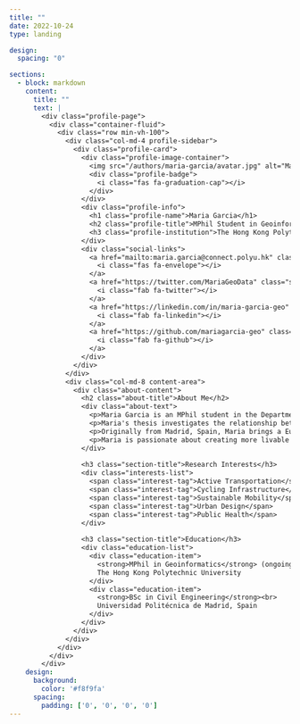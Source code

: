 ```yaml
---
title: ""
date: 2022-10-24
type: landing

design:
  spacing: "0"

sections:
  - block: markdown
    content:
      title: ""
      text: |
        <div class="profile-page">
          <div class="container-fluid">
            <div class="row min-vh-100">
              <div class="col-md-4 profile-sidebar">
                <div class="profile-card">
                  <div class="profile-image-container">
                    <img src="/authors/maria-garcia/avatar.jpg" alt="Maria Garcia" class="profile-image">
                    <div class="profile-badge">
                      <i class="fas fa-graduation-cap"></i>
                    </div>
                  </div>
                  <div class="profile-info">
                    <h1 class="profile-name">Maria Garcia</h1>
                    <h2 class="profile-title">MPhil Student in Geoinformatics</h2>
                    <h3 class="profile-institution">The Hong Kong Polytechnic University</h3>
                  </div>
                  <div class="social-links">
                    <a href="mailto:maria.garcia@connect.polyu.hk" class="social-link" title="Email">
                      <i class="fas fa-envelope"></i>
                    </a>
                    <a href="https://twitter.com/MariaGeoData" class="social-link" title="Twitter">
                      <i class="fab fa-twitter"></i>
                    </a>
                    <a href="https://linkedin.com/in/maria-garcia-geo" class="social-link" title="LinkedIn">
                      <i class="fab fa-linkedin"></i>
                    </a>
                    <a href="https://github.com/mariagarcia-geo" class="social-link" title="GitHub">
                      <i class="fab fa-github"></i>
                    </a>
                  </div>
                </div>
              </div>
              <div class="col-md-8 content-area">
                <div class="about-content">
                  <h2 class="about-title">About Me</h2>
                  <div class="about-text">
                    <p>Maria Garcia is an MPhil student in the Department of Land Surveying and Geo-Informatics at The Hong Kong Polytechnic University, working in the Mobility Science Lab under the supervision of Dr. Mingshu Wang. Her research focuses on promoting active transportation and sustainable mobility in urban environments.</p>
                    <p>Maria's thesis investigates the relationship between cycling infrastructure design and usage patterns in Hong Kong, using GPS tracking data and computer vision techniques to analyze cyclist behavior and safety. She is particularly interested in how urban design elements can encourage more people to adopt cycling as a daily transportation mode.</p>
                    <p>Originally from Madrid, Spain, Maria brings a European perspective on sustainable transportation planning to her research. Before starting her MPhil, she worked as a junior engineer at a transportation consulting firm in Madrid, where she gained hands-on experience in traffic analysis and infrastructure design.</p>
                    <p>Maria is passionate about creating more livable and sustainable cities through better transportation planning. She actively participates in local cycling advocacy groups and volunteers for community outreach programs promoting active transportation.</p>
                  </div>
                  
                  <h3 class="section-title">Research Interests</h3>
                  <div class="interests-list">
                    <span class="interest-tag">Active Transportation</span>
                    <span class="interest-tag">Cycling Infrastructure</span>
                    <span class="interest-tag">Sustainable Mobility</span>
                    <span class="interest-tag">Urban Design</span>
                    <span class="interest-tag">Public Health</span>
                  </div>
                  
                  <h3 class="section-title">Education</h3>
                  <div class="education-list">
                    <div class="education-item">
                      <strong>MPhil in Geoinformatics</strong> (ongoing)<br>
                      The Hong Kong Polytechnic University
                    </div>
                    <div class="education-item">
                      <strong>BSc in Civil Engineering</strong><br>
                      Universidad Politécnica de Madrid, Spain
                    </div>
                  </div>
                </div>
              </div>
            </div>
          </div>
        </div>
    design:
      background:
        color: '#f8f9fa'
      spacing:
        padding: ['0', '0', '0', '0']
---
```

